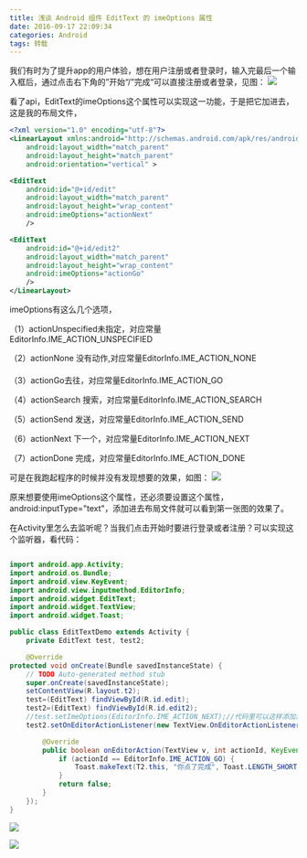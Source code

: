 ```yaml
---
title: 浅谈 Android 组件 EditText 的 imeOptions 属性
date: 2016-09-17 22:09:34
categories: Android
tags: 转载
---
```

我们有时为了提升app的用户体验，想在用户注册或者登录时，输入完最后一个输入框后，通过点击右下角的”开始“/”完成“可以直接注册或者登录，见图：
![](http://img.blog.csdn.net/20140830173833281?watermark/2/text/aHR0cDovL2Jsb2cuY3Nkbi5uZXQvZzk2OTY4NTg2/font/5a6L5L2T/fontsize/400/fill/I0JBQkFCMA==/dissolve/70/gravity/Center)

看了api，EditText的imeOptions这个属性可以实现这一功能，于是把它加进去，这是我的布局文件，

```xml
<?xml version="1.0" encoding="utf-8"?>  
<LinearLayout xmlns:android="http://schemas.android.com/apk/res/android"  
    android:layout_width="match_parent"  
    android:layout_height="match_parent"  
    android:orientation="vertical" >  

<EditText   
    android:id="@+id/edit"  
    android:layout_width="match_parent"  
    android:layout_height="wrap_content"  
    android:imeOptions="actionNext"     
    />  

<EditText   
    android:id="@+id/edit2"  
    android:layout_width="match_parent"  
    android:layout_height="wrap_content"  
    android:imeOptions="actionGo"  
    />  
</LinearLayout>  
```

imeOptions有这么几个选项，

（1）actionUnspecified未指定，对应常量EditorInfo.IME_ACTION_UNSPECIFIED

（2）actionNone 没有动作,对应常量EditorInfo.IME_ACTION_NONE

（3）actionGo去往，对应常量EditorInfo.IME_ACTION_GO

（4）actionSearch 搜索，对应常量EditorInfo.IME_ACTION_SEARCH

（5）actionSend 发送，对应常量EditorInfo.IME_ACTION_SEND

（6）actionNext 下一个，对应常量EditorInfo.IME_ACTION_NEXT

（7）actionDone 完成，对应常量EditorInfo.IME_ACTION_DONE

可是在我跑起程序的时候并没有发现想要的效果，如图：
![](http://img.blog.csdn.net/20140830174816366?watermark/2/text/aHR0cDovL2Jsb2cuY3Nkbi5uZXQvZzk2OTY4NTg2/font/5a6L5L2T/fontsize/400/fill/I0JBQkFCMA==/dissolve/70/gravity/Center)

原来想要使用imeOptions这个属性，还必须要设置这个属性，android:inputType="text"，添加进去布局文件就可以看到第一张图的效果了。


在Activity里怎么去监听呢？当我们点击开始时要进行登录或者注册？可以实现这个监听器，看代码：

```java

import android.app.Activity;  
import android.os.Bundle;  
import android.view.KeyEvent;  
import android.view.inputmethod.EditorInfo;  
import android.widget.EditText;  
import android.widget.TextView;  
import android.widget.Toast;  

public class EditTextDemo extends Activity {  
    private EditText test, test2;  

    @Override  
protected void onCreate(Bundle savedInstanceState) {  
    // TODO Auto-generated method stub  
    super.onCreate(savedInstanceState);  
    setContentView(R.layout.t2);  
    test=(EditText) findViewById(R.id.edit);  
    test2=(EditText) findViewById(R.id.edit2);  
    //test.setImeOptions(EditorInfo.IME_ACTION_NEXT);//代码里可以这样添加这个属性  
    test2.setOnEditorActionListener(new TextView.OnEditorActionListener() {  

        @Override  
        public boolean onEditorAction(TextView v, int actionId, KeyEvent event) {  
            if (actionId == EditorInfo.IME_ACTION_GO) {  
                Toast.makeText(T2.this, "你点了完成", Toast.LENGTH_SHORT).show();  
            }  
            return false;  
        }  
    });  
}  
```

![](http://img.blog.csdn.net/20140830175025312?watermark/2/text/aHR0cDovL2Jsb2cuY3Nkbi5uZXQvZzk2OTY4NTg2/font/5a6L5L2T/fontsize/400/fill/I0JBQkFCMA==/dissolve/70/gravity/Center)

![](http://img.blog.csdn.net/20140830173833281?watermark/2/text/aHR0cDovL2Jsb2cuY3Nkbi5uZXQvZzk2OTY4NTg2/font/5a6L5L2T/fontsize/400/fill/I0JBQkFCMA==/dissolve/70/gravity/Center)
